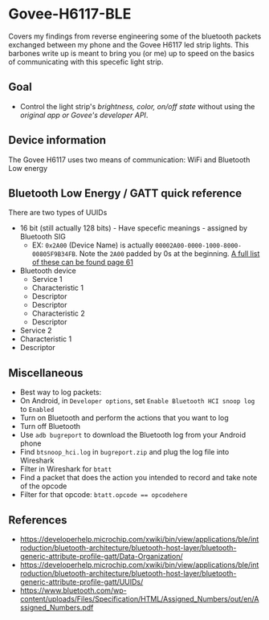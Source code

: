 # Govee-H6117-BLE
Covers my findings from reverse engineering some of the bluetooth packets exchanged between my phone and the Govee H6117 led strip lights. This barbones write up is meant to bring you (or me) up to speed on the basics of communicating with this specefic light strip.

## Goal
- Control the light strip's _brightness, color, on/off state_ without using the _original app or Govee's developer API_.

## Device information
The Govee H6117 uses two means of communication: WiFi and Bluetooth Low energy

## Bluetooth Low Energy / GATT quick reference
There are two types of UUIDs
- 16 bit (still actually 128 bits) - Have specefic meanings - assigned by Bluetooth SIG
  - EX: `0x2A00` (Device Name) is actually `00002A00-0000-1000-8000-00805F9B34FB`. Note the `2A00` padded by 0s at the beginning. [A full list of these can be found page 61](https://www.bluetooth.com/wp-content/uploads/Files/Specification/HTML/Assigned_Numbers/out/en/Assigned_Numbers.pdf)
- Bluetooth device
  - Service 1
  - Characteristic 1
   - Descriptor
   - Descriptor
  - Characteristic 2
   - Descriptor
 - Service 2
  - Characteristic 1
   - Descriptor

## Miscellaneous
- Best way to log packets:
 - On Android, in `Developer options`, set `Enable Bluetooth HCI snoop log` to `Enabled`
 - Turn on Bluetooth and perform the actions that you want to log
 - Turn off Bluetooth
 - Use `adb bugreport` to download the Bluetooth log from your Android phone
 - Find `btsnoop_hci.log` in `bugreport.zip` and plug the log file into Wireshark
 - Filter in Wireshark for `btatt`
 - Find a packet that does the action you intended to record and take note of the opcode
 - Filter for that opcode: `btatt.opcode == opcodehere`

## References
- https://developerhelp.microchip.com/xwiki/bin/view/applications/ble/introduction/bluetooth-architecture/bluetooth-host-layer/bluetooth-generic-attribute-profile-gatt/Data-Organization/
- https://developerhelp.microchip.com/xwiki/bin/view/applications/ble/introduction/bluetooth-architecture/bluetooth-host-layer/bluetooth-generic-attribute-profile-gatt/UUIDs/
- https://www.bluetooth.com/wp-content/uploads/Files/Specification/HTML/Assigned_Numbers/out/en/Assigned_Numbers.pdf
